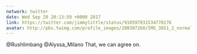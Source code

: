 ```yaml
---
network: twitter
date: Wed Sep 20 20:13:59 +0000 2017
link: https://twitter.com/jimmylittle/status/910597931534770176
avatar: http://pbs.twimg.com/profile_images/280307260/IMG_3651_2_normal.jpg
---
```


@Rushlimbang @Alyssa_Milano That, we can agree on.
